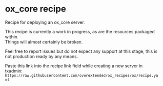 # ox_core recipe

Recipe for deploying an ox_core server.

This recipe is currently a work in progress, as are the resources packaged within.  
Things will almost certainly be broken.

Feel free to report issues but do not expect any support at this stage, this is not production ready by any means.

Paste this link into the recipe link field while creating a new server in txadmin:  
`https://raw.githubusercontent.com/overextended/ox_recipes/ox/recipe.yaml`
